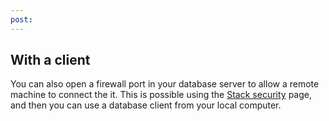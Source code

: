 ```yaml
---
post: 
---
```


## With a client

You can also open a firewall port in your database server to allow a remote machine to connect the it. This is possible using the [Stack security](http://help.cloud66.com/managing-your-stack/stack-network-settings) page, and then you can use a database client from your local computer.
